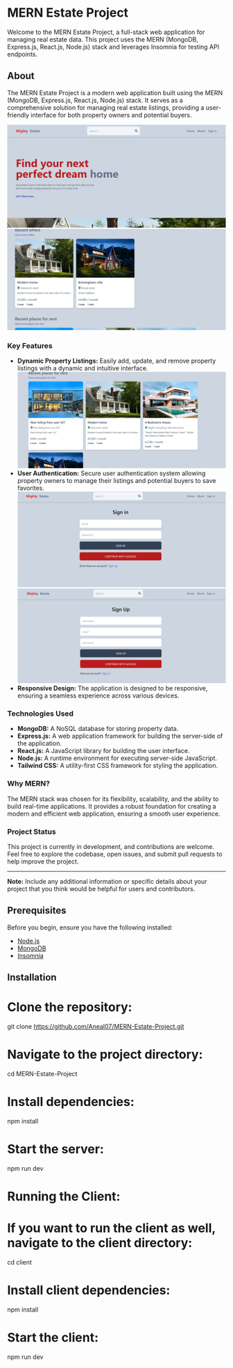 # MERN Estate Project



Welcome to the MERN Estate Project, a full-stack web application for managing real estate data. This project uses the MERN (MongoDB, Express.js, React.js, Node.js) stack and leverages Insomnia for testing API endpoints.

## About

The MERN Estate Project is a modern web application built using the MERN (MongoDB, Express.js, React.js, Node.js) stack. It serves as a comprehensive solution for managing real estate listings, providing a user-friendly interface for both property owners and potential buyers.

![Screenshot](./images/1.png)
![Screenshot](./images/2.png)

### Key Features

- **Dynamic Property Listings:** Easily add, update, and remove property listings with a dynamic and intuitive interface.
![Screenshot](./images/3.png)
- **User Authentication:** Secure user authentication system allowing property owners to manage their listings and potential buyers to save favorites.
![Screenshot](./images/4.png)
![Screenshot](./images/5.png)
- **Responsive Design:** The application is designed to be responsive, ensuring a seamless experience across various devices.

### Technologies Used

- **MongoDB:** A NoSQL database for storing property data.
- **Express.js:** A web application framework for building the server-side of the application.
- **React.js:** A JavaScript library for building the user interface.
- **Node.js:** A runtime environment for executing server-side JavaScript.
- **Tailwind CSS:** A utility-first CSS framework for styling the application.

### Why MERN?

The MERN stack was chosen for its flexibility, scalability, and the ability to build real-time applications. It provides a robust foundation for creating a modern and efficient web application, ensuring a smooth user experience.

### Project Status

This project is currently in development, and contributions are welcome. Feel free to explore the codebase, open issues, and submit pull requests to help improve the project.

---

**Note:** Include any additional information or specific details about your project that you think would be helpful for users and contributors.


## Prerequisites

Before you begin, ensure you have the following installed:

- [Node.js](https://nodejs.org/)
- [MongoDB](https://www.mongodb.com/)
- [Insomnia](https://insomnia.rest/)

## Installation

# Clone the repository:
git clone https://github.com/Aneal07/MERN-Estate-Project.git

# Navigate to the project directory:
cd MERN-Estate-Project

# Install dependencies:
npm install

# Start the server:
npm run dev

# Running the Client:
# If you want to run the client as well, navigate to the client directory:
cd client

# Install client dependencies:
npm install

# Start the client:
npm run dev








